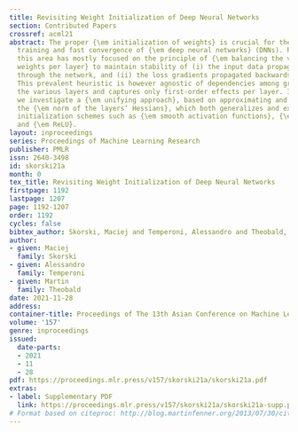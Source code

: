 ```yaml
---
title: Revisiting Weight Initialization of Deep Neural Networks
section: Contributed Papers
crossref: acml21
abstract: The proper {\em initialization of weights} is crucial for the effective
  training and fast convergence of {\em deep neural networks} (DNNs). Prior work in
  this area has mostly focused on the principle of {\em balancing the variance among
  weights per layer} to maintain stability of (i) the input data propagated forwards
  through the network, and (ii) the loss gradients propagated backwards, respectively.
  This prevalent heuristic is however agnostic of dependencies among gradients across
  the various layers and captures only first-order effects per layer. In this paper,
  we investigate a {\em unifying approach}, based on approximating and controlling
  the {\em norm of the layers’ Hessians}, which both generalizes and explains existing
  initialization schemes such as {\em smooth activation functions}, {\em Dropouts},
  and {\em ReLU}.
layout: inproceedings
series: Proceedings of Machine Learning Research
publisher: PMLR
issn: 2640-3498
id: skorski21a
month: 0
tex_title: Revisiting Weight Initialization of Deep Neural Networks
firstpage: 1192
lastpage: 1207
page: 1192-1207
order: 1192
cycles: false
bibtex_author: Skorski, Maciej and Temperoni, Alessandro and Theobald, Martin
author:
- given: Maciej
  family: Skorski
- given: Alessandro
  family: Temperoni
- given: Martin
  family: Theobald
date: 2021-11-28
address:
container-title: Proceedings of The 13th Asian Conference on Machine Learning
volume: '157'
genre: inproceedings
issued:
  date-parts:
  - 2021
  - 11
  - 28
pdf: https://proceedings.mlr.press/v157/skorski21a/skorski21a.pdf
extras:
- label: Supplementary PDF
  link: https://proceedings.mlr.press/v157/skorski21a/skorski21a-supp.pdf
# Format based on citeproc: http://blog.martinfenner.org/2013/07/30/citeproc-yaml-for-bibliographies/
---
```

